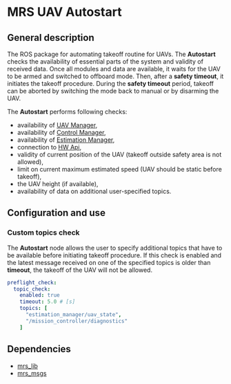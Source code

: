 # MRS UAV Autostart

## General description
The ROS package for automating takeoff routine for UAVs. The **Autostart** checks the availability of essential parts of the system and validity of received data. Once all modules and data are available, it waits for the UAV to be armed and switched to offboard mode. Then, after a __safety timeout__, it initiates the takeoff procedure. During the __safety timeout__ period, takeoff can be aborted by switching the mode back to manual or by disarming the UAV.

The **Autostart** performs following checks:

* availability of [UAV Manager](https://github.com/ctu-mrs/mrs_uav_managers#uavmanager),
* availability of [Control Manager](https://github.com/ctu-mrs/mrs_uav_managers#controlmanager),
* availability of [Estimation Manager](https://github.com/ctu-mrs/mrs_uav_managers#estimationmanager),
* connection to [HW Api](https://github.com/ctu-mrs/mrs_uav_hw_api#mrs-uav-hw-api-docs),
* validity of current position of the UAV (takeoff outside safety area is not allowed),
* limit on current maximum estimated speed (UAV should be static before takeoff),
* the UAV height (if available),
* availability of data on additional user-specified topics.

## Configuration and use

### Custom topics check

The **Autostart** node allows the user to specify additional topics that have to be available before initiating takeoff procedure. If this check is enabled and the latest message received on one of the specified topics is older than __timeout__, the takeoff of the UAV will not be allowed.  

```yaml
preflight_check:
  topic_check:
    enabled: true
    timeout: 5.0 # [s]
    topics: [
      "estimation_manager/uav_state",
      "/mission_controller/diagnostics"
    ]
```

## Dependencies

* [mrs_lib](https://github.com/ctu-mrs/mrs_lib)
* [mrs_msgs](https://github.com/ctu-mrs/mrs_msgs)
